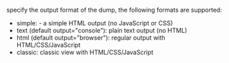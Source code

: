specify the output format of the dump, the following formats are supported:

- simple: - a simple HTML output (no JavaScript or CSS)
- text (default output="console"): plain text output (no HTML)
- html (default output="browser"): regular output with HTML/CSS/JavaScript
- classic: classic view with HTML/CSS/JavaScript
